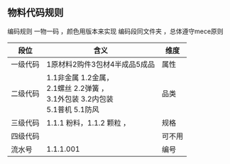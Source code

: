 ## 物料代码规则
编码规则 一物一码 ，颜色用版本来实现
编码段同文件夹 ，总体遵守mece原则

| 段位     | 含义                                                         | 维度   |
| -------- | ------------------------------------------------------------ | ------ |
| 一级代码 | 1原材料2购件3包材4半成品5成品                                | 属性   |
| 二级代码 | 1.1非金属 1.2金属，<br />2.1螺丝 2.2弹簧  ，<br />3.1外包装 3.2内包装<br />5.1普机 5.1防风 | 品类   |
| 三级代码 | 1.1.1 粉料，1.1.2 颗粒 ，                                    | 规格   |
| 四级代码 |                                                              | 可不用 |
| 流水号   | 1.1.1.001                                                    | 编号   |

 